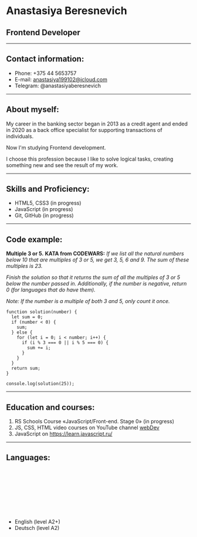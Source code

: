 # Anastasiya Beresnevich
## Frontend Developer
******************
## Contact information:
* Phone: +375 44 5653757
* E-mail: anastasiya199102@icloud.com
* Telegram: @anastasiyaberesnevich
**********
## About myself:
My career in the banking sector began in 2013 as a credit agent and ended in 2020 as a back office specialist for supporting transactions of individuals.

Now I'm studying Frontend development.

I choose this profession because I like to solve logical tasks, creating something new and see the result of my work.
************
## Skills and Proficiency:
* HTML5, CSS3 (in progress)
* JavaScript (in progress)
* Git, GitHub (in progress)
**************
## Code example:
**Multiple 3 or 5.** **KATA from CODEWARS:** *If we list all the natural numbers below 10 that are multiples of 3 or 5, we get 3, 5, 6 and 9. The sum of these multiples is 23.*

*Finish the solution so that it returns the sum of all the multiples of 3 or 5 below the number passed in. Additionally, if the number is negative, return 0 (for languages that do have them).*

*Note: If the number is a multiple of both 3 and 5, only count it once.*

```
function solution(number) {
  let sum = 0;
  if (number < 0) {
    sum;
  } else {
    for (let i = 0; i < number; i++) {
      if (i % 3 === 0 || i % 5 === 0) {
        sum += i;
      }
    }
  }
  return sum;
}

console.log(solution(25));
```
**************
## Education and courses:
1. RS Schools Course «JavaScript/Front-end. Stage 0» (in progress)
2. JS, CSS, HTML video courses on YouTube channel [webDev](https://www.youtube.com/@YauhenKavalchuk)
3. JavaScript on https://learn.javascript.ru/
************
## Languages:
* English (level A2+) ![certificate](D:\English\TheLanguageGallery_certifikat1.pdf)
* Deutsch (level A2)